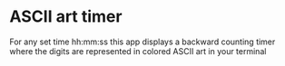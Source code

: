 # ASCII art timer

For any set time hh:mm:ss this app displays a backward counting timer where the digits are represented in colored
ASCII art in your terminal 